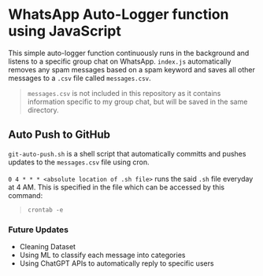 # WhatsApp Auto-Logger function using JavaScript
This simple auto-logger function continuously runs in the background and listens to a specific group chat on WhatsApp. `index.js` automatically removes any spam messages based on a spam keyword and saves all other messages to a `.csv` file called `messages.csv`.
> `messages.csv` is not included in this repository as it contains information specific to my group chat, but will be saved in the same directory.

## Auto Push to GitHub
`git-auto-push.sh` is a shell script that automatically committs and pushes updates to the `messages.csv` file using cron. <br /> <br />
`0 4 * * * <absolute location of .sh file>` runs the said `.sh` file everyday at 4 AM. This is specified in the file which can be accessed by this command: 	
> `crontab -e`

### Future Updates
- Cleaning Dataset
- Using ML to classify each message into categories
- Using ChatGPT APIs to automatically reply to specific users 
